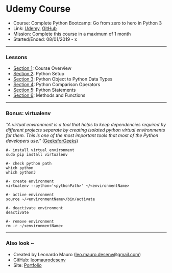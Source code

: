 # Udemy Course #

- Course: Complete Python Bootcamp: Go from zero to hero in Python 3   
- Link: [Udemy](https://www.udemy.com/complete-python-bootcamp/), [GitHub](https://github.com/Pierian-Data/Complete-Python-3-Bootcamp)   
- Mission: Complete this course in a maximum of 1 month   
- Started/Ended: 08/01/2019 - x
   
___
   
### Lessons

- [Section 1](https://github.com/leomaurodesenv/udemy-complete-python-bootcamp/blob/master/section-1.ipynb): Course Overview
- [Section 2](https://github.com/leomaurodesenv/udemy-complete-python-bootcamp/blob/master/section-2.ipynb): Python Setup
- [Section 3](https://github.com/leomaurodesenv/udemy-complete-python-bootcamp/blob/master/section-3.ipynb): Python Object to Python Data Types
- [Section 4](https://github.com/leomaurodesenv/udemy-complete-python-bootcamp/blob/master/section-4.ipynb): Python Comparison Operators
- [Section 5](https://github.com/leomaurodesenv/udemy-complete-python-bootcamp/blob/master/section-5.ipynb): Python Statements
- [Section 6](https://github.com/leomaurodesenv/udemy-complete-python-bootcamp/blob/master/section-6.ipynb): Methods and Functions
   
___
   
### Bonus: virtualenv

_"A virtual environment is a tool that helps to keep dependencies required by different projects separate by creating isolated python virtual environments for them. This is one of the most important tools that most of the Python developers use."_ ([GeeksforGeeks](https://www.geeksforgeeks.org/python-virtual-environment/))
   
```shell
#- install virtual environment
sudo pip install virtualenv

#- check python path
which python
which python3

#- create environment
virtualenv --python='<pythonPath>' ~/<environmentName>

#- active environment
source ~/<environmentName>/bin/activate

#- deactivate environment
deactivate

#- remove environment
rm -r ~/<environmentName>
```

___
   
### Also look ~  	
- Created by Leonardo Mauro (leo.mauro.desenv@gmail.com)   
- GitHub: [leomaurodesenv](https://github.com/leomaurodesenv/)   
- Site: [Portfolio](http://leonardomauro.com/portfolio/)   
